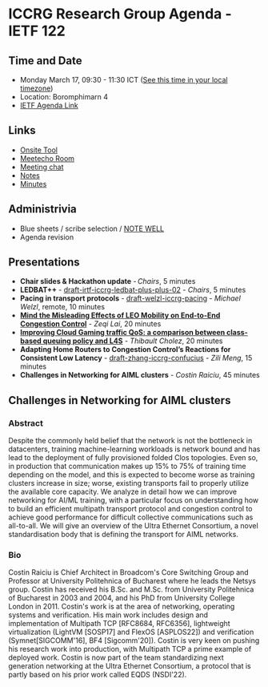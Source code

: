 # ICCRG Research Group Agenda - IETF 122

## Time and Date

* Monday March 17, 09:30 - 11:30 ICT ([See this time in your local timezone](https://www.timeanddate.com/worldclock/fixedtime.html?msg=ICCRG+at+IETF+122&iso=20250317T0930&p1=28&ah=2))
* Location: Boromphimarn 4
* [IETF Agenda Link](https://datatracker.ietf.org/meeting/122/agenda/?show=iccrg)

## Links

* [Onsite Tool](https://meetings.conf.meetecho.com/onsite122/?session=33504)
* [Meetecho Room](https://meetings.conf.meetecho.com/ietf122/?group=iccrg&short=iccrg&item=1)
* [Meeting chat](https://zulip.ietf.org/#narrow/stream/iccrg)
* [Notes](https://notes.ietf.org/notes-ietf-122-iccrg) 
* [Minutes](https://datatracker.ietf.org/doc/minutes-122-iccrg/)

## Administrivia

* Blue sheets / scribe selection / [NOTE WELL](https://www.irtf.org/policies/irtf-note-well-2021-05.pdf) 
* Agenda revision

## Presentations

- **Chair slides & Hackathon update** - _Chairs_, 5 minutes
- **LEDBAT++** - [draft-irtf-iccrg-ledbat-plus-plus-02](https://datatracker.ietf.org/doc/draft-irtf-iccrg-ledbat-plus-plus/) - _Chairs_, 5 minutes
- **Pacing in transport protocols** - [draft-welzl-iccrg-pacing](https://datatracker.ietf.org/doc/draft-welzl-iccrg-pacing/) - _Michael Welzl_, remote, 10 minutes
- [**Mind the Misleading Effects of LEO Mobility on End-to-End Congestion Control**](https://dl.acm.org/doi/abs/10.1145/3696348.3696867) - _Zeqi Lai_, 20 minutes
- [**Improving Cloud Gaming traffic QoS: a comparison between class-based queuing policy and L4S**](https://inria.hal.science/hal-04594817/document) - _Thibault Cholez_, 20 minutes
- **Adapting Home Routers to Congestion Control’s Reactions for Consistent Low Latency** - [draft-zhang-iccrg-confucius](https://datatracker.ietf.org/doc/draft-zhang-iccrg-confucius/) - _Zili Meng_, 15 minutes
- **Challenges in Networking for AIML clusters** - _Costin Raiciu_, 45 minutes

## Challenges in Networking for AIML clusters

### Abstract
Despite the commonly held belief that the network is not the bottleneck in datacenters, training machine-learning workloads is network bound and has lead to the deployment of fully provisioned folded Clos topologies. Even so, in production that communication makes up 15% to 75% of training time depending on the model, and this is expected to become worse as training clusters increase in size; worse, existing transports fail to properly utilize the available core capacity.
We analyze in detail how we can improve networking for AI/ML training, with a particular focus on understanding how to build an efficient multipath transport protocol and congestion control to achieve good performance for difficult collective communications such as all-to-all. We will give an overview of the Ultra Ethernet Consortium, a novel standardisation body that is defining the transport for AIML networks.

### Bio

Costin Raiciu is Chief Architect in Broadcom's Core Switching Group and Professor at University Politehnica of Bucharest where he leads the Netsys group. Costin has received his B.Sc. and M.Sc. from University Politehnica of Bucharest in 2003 and 2004, and his PhD from University College London in 2011. Costin's work is at the area of networking, operating systems and verification. His main work includes design and implementation of Multipath TCP [RFC8684, RFC6356], lightweight virtualization (LightVM [SOSP17] and FlexOS [ASPLOS22]) and verification (Symnet[SIGCOMM'16], BF4 [Sigcomm'20]).   Costin is very keen on pushing his research work into production, with Multipath TCP a prime example of deployed work. Costin is now part of the team standardizing next generation networking at the Ultra Ethernet Consortium, a protocol that is partly based on his prior work called EQDS (NSDI'22).

